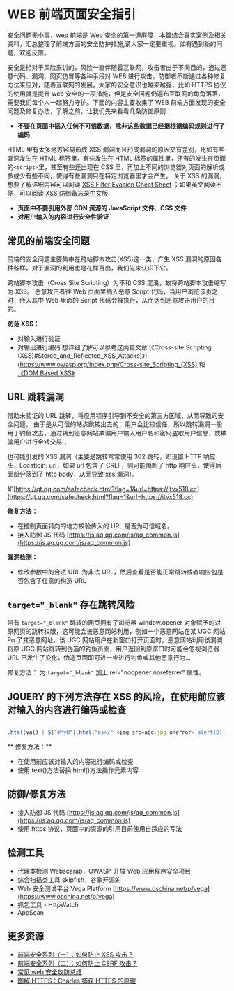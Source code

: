 # WEB 前端页面安全指引

安全问题无小事，web 前端是 Web 安全的第一道屏障，本篇结合真实案例及相关资料，汇总整理了前端方面的安全防护措施,请大家一定要重视。如有遇到新的问题，欢迎反馈。

安全是相对于风险来讲的，风险一直伴随着互联网，攻击者出于不同目的，通过恶意代码、漏洞、网页仿冒等各种手段对 WEB 进行攻击，防御者不断通过各种修复方法来应对，随着互联网的发展，大家的安全意识也越来越强，比如 HTTPS 协议的使用就是提升 web 安全的一项措施，但是安全问题仍遍布互联网的角角落落，需要我们每个人一起努力守护。下面的内容主要收集了 WEB 前端方面发现的安全问题及修复办法，了解之前，让我们先来看看几条防御原则：

- **不要在页面中插入任何不可信数据，除非这些数据已经据根据编码规则进行了编码**

HTML 里有太多地方容易形成 XSS 漏洞而且形成漏洞的原因又有差别，比如有些漏洞发生在 HTML 标签里，有些发生在 HTML 标签的属性里，还有的发生在页面的`<script>`里，甚至有些还出现在 CSS 里，再加上不同的浏览器对页面的解析或多或少有些不同，使得有些漏洞只在特定浏览器里才会产生。
关于 XSS 的漏洞，想要了解详细内容可以阅读 [XSS Filter Evasion Cheat Sheet](https://www.owasp.org/index.php/XSS_Filter_Evasion_Cheat_Sheet) ；如果英文阅读不便，可以阅读 [XSS 防御备忘录中文版](https://www.zybuluo.com/laodao/note/9592)

- **页面中不要引用外部 CDN 资源的 JavaScript 文件、CSS 文件**
- **对用户输入的内容进行安全性验证**

## 常见的前端安全问题

前端的安全问题主要集中在跨站脚本攻击(XSS)这一类，产生 XSS 漏洞的原因各种各样，对于漏洞的利用也是花样百出，我们先来认识下它。

跨站脚本攻击（Cross Site Scripting）为不和 CSS 混淆，故将跨站脚本攻击缩写为 XSS。
恶意攻击者往 Web 页面里插入恶意 Script 代码，当用户浏览该页之时，嵌入其中 Web 里面的 Script 代码会被执行，从而达到恶意攻击用户的目的。

**防范 XSS：**

- 对输入进行验证
- 对输出进行编码
  想详细了解可以参考这两篇文章 [《Cross-site Scripting (XSS)#Stored_and_Reflected_XSS_Attacks)》](https://www.owasp.org/index.php/Cross-site_Scripting_(XSS) 和 [《DOM Based XSS》](https://www.owasp.org/index.php/DOM_Based_XSS)

## URL 跳转漏洞

借助未验证的 URL 跳转，将应用程序引导到不安全的第三方区域，从而导致的安全问题。
由于是从可信的站点跳转出去的，用户会比较信任，所以跳转漏洞一般用于钓鱼攻击，通过转到恶意网站欺骗用户输入用户名和密码盗取用户信息，或欺骗用户进行金钱交易；

也可能引发的 XSS 漏洞（主要是跳转常常使用 302 跳转，即设置 HTTP 响应头，Locatioin: url，如果 url 包含了 CRLF，则可能隔断了 http 响应头，使得后面部分落到了 http body，从而导致 xss 漏洞）。

如[https://qt.qq.com/safecheck.html?flag=1&url=https://jtvx518.cc](https://qt.qq.com/safecheck.html?flag=1&url=https://jtvx518.cc)

**修复方法：**

- 在控制页面转向的地方校验传入的 URL 是否为可信域名。
- 接入防御 JS 代码 [https://js.aq.qq.com/js/aq_common.js](https://js.aq.qq.com/js/aq_common.js)

**漏洞检测：**

- 修改参数中的合法 URL 为非法 URL，然后查看是否能正常跳转或者响应包是否包含了任意的构造 URL

## `target="_blank"` 存在跳转风险

带有 `target="_blank"` 跳转的网页拥有了浏览器 window.opener 对象赋予的对原网页的跳转权限，这可能会被恶意网站利用，例如一个恶意网站在某 UGC 网站 Po 了其恶意网址，该 UGC 网站用户在新窗口打开页面时，恶意网站利用该漏洞将原 UGC 网站跳转到伪造的钓鱼页面，用户返回到原窗口时可能会忽视浏览器 URL 已发生了变化，伪造页面即可进一步进行钓鱼或其他恶意行为...

修复方法： 为 `target="_blank"` 加上 rel="noopener noreferrer" 属性。

## JQUERY 的下列方法存在 XSS 的风险，在使用前应该对输入的内容进行编码或检查

```js

.html(val) | $("#MyH").html("as>/" <img src=abc.jpg onerror='alert(0);'>alert('s');"); .append(val)|$("#MyH").append("<strong>Hello</strong><script>alert(3);"); . prepend(val)|$("#MyH").prepend("<strong>Hello</strong><script>alert(3);"); . before(val)|$("#MyH").before("<strong>Hello</strong><script>alert(3);"); .replaceWith(val)|$("#MyH").replaceWith("<strong>Hello</strong><script>alert(3);"); . after(val)|$("#MyH").after("<strong>Hello</strong><script>alert(3);");


```

** 修复方法：**

- 在使用前应该对输入的内容进行编码或检查
- 使用.text()方法替换.html()方法操作元素内容

## 防御/修复方法

- 接入防御 JS 代码 [https://js.aq.qq.com/js/aq_common.js](https://js.aq.qq.com/js/aq_common.js)
- 使用 https 协议，页面中的资源的引用目前使用自适应的写法

## 检测工具

- 代理类检测 Webscarab，OWASP-开放 Web 应用程序安全项目
- 综合扫描类工具 skipfish，谷歌开源的
- Web 安全测试平台 Vega Platform [https://www.oschina.net/p/vega](https://www.oschina.net/p/vega)
- 抓包工具 - HttpWatch
- AppScan

## 更多资源

- [前端安全系列（一）：如何防止 XSS 攻击？](https://tech.meituan.com/2018/09/27/fe-security.html)
- [前端安全系列（二）：如何防止 CSRF 攻击？](https://tech.meituan.com/2018/10/11/fe-security-csrf.html)
- [常见 web 安全攻防总结](https://www.jianshu.com/p/303206ae2471)
- [图解 HTTPS：Charles 捕获 HTTPS 的原理](http://www.alloyteam.com/2019/07/13821/)
